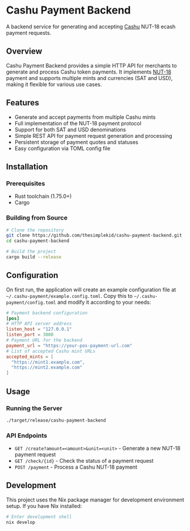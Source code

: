 # Cashu Payment Backend

A backend service for generating and accepting [Cashu](https://cashu.space/) NUT-18 ecash payment requests.

## Overview

Cashu Payment Backend provides a simple HTTP API for merchants to generate and process Cashu token payments. It implements [NUT-18](https://github.com/cashubtc/nuts/blob/main/18.md) payment and supports multiple mints and currencies (SAT and USD), making it flexible for various use cases.

## Features

- Generate and accept payments from multiple Cashu mints
- Full implementation of the NUT-18 payment protocol
- Support for both SAT and USD denominations
- Simple REST API for payment request generation and processing
- Persistent storage of payment quotes and statuses
- Easy configuration via TOML config file

## Installation

### Prerequisites

- Rust toolchain (1.75.0+)
- Cargo

### Building from Source

```bash
# Clone the repository
git clone https://github.com/thesimplekid/cashu-payment-backend.git
cd cashu-payment-backend

# Build the project
cargo build --release
```

## Configuration

On first run, the application will create an example configuration file at `~/.cashu-payment/example.config.toml`. Copy this to `~/.cashu-payment/config.toml` and modify it according to your needs:

```toml
# Payment backend configuration
[pos]
# HTTP API server address
listen_host = "127.0.0.1"
listen_port = 3000
# Payment URL for the backend
payment_url = "https://your-pos-payment-url.com"
# List of accepted Cashu mint URLs
accepted_mints = [
  "https://mint1.example.com",
  "https://mint2.example.com"
]
```

## Usage

### Running the Server

```bash
./target/release/cashu-payment-backend
```

### API Endpoints

- `GET /create?amount=<amount>&unit=<unit>` - Generate a new NUT-18 payment request
- `GET /check/{id}` - Check the status of a payment request
- `POST /payment` - Process a Cashu NUT-18 payment

## Development

This project uses the Nix package manager for development environment setup. If you have Nix installed:

```bash
# Enter development shell
nix develop
```
